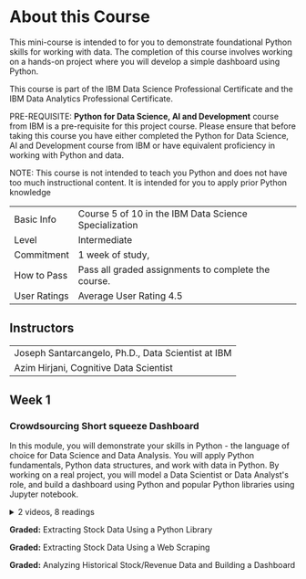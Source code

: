 # **About this Course**

This mini-course is intended to for you to demonstrate foundational Python skills for working with data. The completion of this course involves working on a hands-on project where you will develop a simple dashboard using Python.

This course is part of the IBM Data Science Professional Certificate and the IBM Data Analytics Professional Certificate.

PRE-REQUISITE: **Python for Data Science, AI and Development** course from IBM is a pre-requisite for this project course. Please ensure that before taking this course you have either completed the Python for Data Science, AI and Development course from IBM or have equivalent proficiency in working with Python and data.

NOTE: This course is not intended to teach you Python and does not have too much instructional content. It is intended for you to apply prior Python knowledge

|             |                                                       |
|-------------|-------------------------------------------------------|
|Basic Info   |Course 5 of 10 in the IBM Data Science Specialization  |
|Level        |Intermediate                                           |
|Commitment   |1 week of study,                                       |
|How to Pass  |Pass all graded assignments to complete the course.    |
|User Ratings |Average User Rating 4.5                                | 

## Instructors
|                                                        |  
|--------------------------------------------------------|
|Joseph Santarcangelo, Ph.D., Data Scientist at IBM      |
|Azim Hirjani, Cognitive Data Scientist                  |

## Week 1


### Crowdsourcing Short squeeze Dashboard


In this module, you will demonstrate your skills in Python - the language of choice for Data Science and Data Analysis. You will apply Python fundamentals, Python data structures, and work with data in Python. By working on a real project, you will model a Data Scientist or Data Analyst's role, and build a dashboard using Python and popular Python libraries using Jupyter notebook.

<details>
<summary>2 videos, 8 readings</summary>

1. Reading: Course Introduction
2. Reading: Intro to Web Scraping
3. Video: HTML for Webscraping
4. Video: Webscraping
5. LTI Item: Intro to Web Scraping Using BeautifulSoup
6. Reading: Project Overview
7. Reading: Stock shares
8. LTI Item: Extracting Stock Data Using a Python Library
9. LTI Item: Extracting Stock Data Using Web Scraping
10. Reading: Optional: Gamestop stock vs Tesla
11. Ungraded Plugin: Hands-on Lab: Create IBM Cloud account and Watson Studio instance
12. Reading: Jupyter Notebook to complete your final project
13. Ungraded Plugin: Hands-on Lab: Add notebook to Watson Studio
14. Reading: Hands-on Lab: Analyzing Historical Stock/Revenue Data and Building a Dashboard
15. Ungraded Plugin: Hands-on Lab: Share your notebook from Watson Studio
16. Reading: Next Steps
</details>


    

**Graded:** Extracting Stock Data Using a Python Library

**Graded:** Extracting Stock Data Using a Web Scraping

**Graded:** Analyzing Historical Stock/Revenue Data and Building a Dashboard

